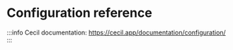 # Configuration reference

:::info
Cecil documentation: <https://cecil.app/documentation/configuration/>
:::

